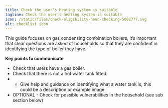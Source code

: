 ```yaml
---
title: Check the user's heating system is suitable
tagline: Check the user's heating system is suitable
icon: /static/files/check-eligibility-noun-checking-5002777.svg
alt: checklist icon
---
```

This guide focuses on gas condensing combination boilers, it’s important that clear questions are asked of households so that they are confident in identifying the type of boiler they have.

**Key points to communicate**

* Check that users have a gas boiler.
* Check that there is not a hot water tank fitted.
* * Give help and guidance on identifying what a water tank is, this could be a description or example image.
* OPTIONAL - Check for possible vulnerabilities in the household (see sub section below)
